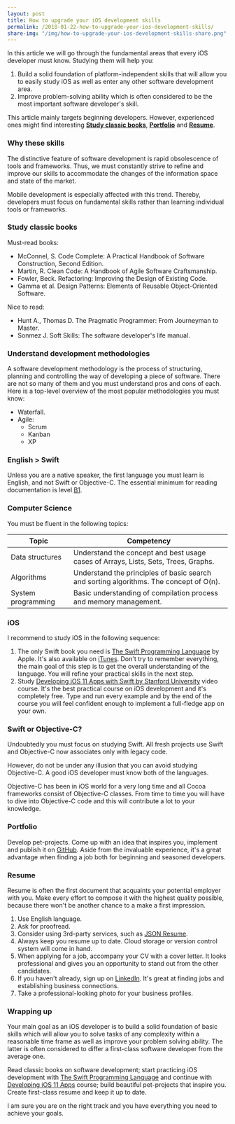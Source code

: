 ```yaml
---
layout: post
title: How to upgrade your iOS development skills
permalink: /2018-01-22-how-to-upgrade-your-ios-development-skills/
share-img: "/img/how-to-upgrade-your-ios-development-skills-share.png"
---
```


In this article we will go through the fundamental areas that every iOS developer must know. Studying them will help you:
1. Build a solid foundation of platform-independent skills that will allow you to easily study iOS as well as enter any other software development area.
2. Improve problem-solving ability which is often considered to be the most important software developer's skill.

This article mainly targets beginning developers. However, experienced ones might find interesting [**Study classic books**](#study-classic-books), [**Portfolio**](#portfolio) and [**Resume**](#resume).

### Why these skills

The distinctive feature of software development is rapid obsolescence of tools and frameworks. Thus, we must constantly strive to refine and improve our skills to accommodate the changes of the information space and state of the market.

Mobile development is especially affected with this trend. Thereby, developers must focus on fundamental skills rather than learning individual tools or frameworks.

### <a name="study-classic-books"></a>Study classic books

Must-read books:
* McConnel, S. Code Complete: A Practical Handbook of Software Construction, Second Edition.
* Martin, R. Clean Code: A Handbook of Agile Software Craftsmanship.
* Fowler, Beck. Refactoring: Improving the Design of Existing Code.
* Gamma et al. Design Patterns: Elements of Reusable Object-Oriented Software.

Nice to read:
* Hunt A., Thomas D.  The Pragmatic Programmer: From Journeyman to Master.
* Sonmez J. Soft Skills: The software developer's life manual.

### Understand development methodologies

A software development methodology is the process of structuring, planning and controlling the way of developing a piece of software. There are not so many of them and you must understand pros and cons of each. Here is a top-level overview of the most popular methodologies you must know:

* Waterfall.
* Agile:
    * Scrum
    * Kanban
    * XP

### English > Swift

Unless you are a native speaker, the first language you must learn is English, and not Swift or Objective-C. The essential minimum for reading documentation is level [B1](https://www.ielts.org/ielts-for-organisations/common-european-framework).

### Computer Science

You must be fluent in the following topics:

| Topic              | Competency                                                                              |
|--------------------|-----------------------------------------------------------------------------------------|
| Data structures    | Understand the concept and best usage cases of Arrays, Lists, Sets, Trees, Graphs.      |
| Algorithms         | Understand the principles of basic search and sorting algorithms. The concept of O(n).  |
| System programming | Basic understanding of compilation process and memory management.                       |

### iOS

I recommend to study iOS in the following sequence:

1. The only Swift book you need is [The Swift Programming Language][swift-docs] by Apple. It's also available on [iTunes](https://itunes.apple.com/book/id881256329). Don't try to remember everything, the main goal of this step is to get the overall understanding of the language. You will refine your practical skills in the next step.
2. Study [Developing iOS 11 Apps with Swift by Stanford University][stanford-course] video course. It's the best practical course on iOS development and it's completely free. Type and run every example and by the end of the course you will feel confident enough to implement a full-fledge app on your own.

### Swift or Objective-C?

Undoubtedly you must focus on studying Swift. All fresh projects use Swift and Objective-C now associates only with legacy code.

However, do not be under any illusion that you can avoid studying Objective-C. A good iOS developer must know both of the languages.

Objective-C has been in iOS world for a very long time and all Cocoa frameworks consist of Objective-C classes. From time to time you will have to dive into Objective-C code and this will contribute a lot to your knowledge.

### <a name="portfolio"></a>Portfolio

Develop pet-projects. Come up with an idea that inspires you, implement and publish it on [GitHub](https://github.com/). Aside from the invaluable experience, it's a great advantage when finding a job both for beginning and seasoned developers.

### <a name="resume"></a>Resume

Resume is often the first document that acquaints your potential employer with you. Make every effort to compose it with the highest quality possible, because there won't be another chance to a make a first impression.

1. Use English language. 
2. Ask for proofread.
3. Consider using 3rd-party services, such as [JSON Resume](https://jsonresume.org/).
4. Always keep you resume up to date. Cloud storage or version control system will come in hand.
5. When applying for a job, accompany your CV with a cover letter. It looks professional and gives you an opportunity to stand out from the other candidates.
6. If you haven't already, sign up on [LinkedIn](linkedin.com). It's great at finding jobs and establishing business connections.
7. Take a professional-looking photo for your business profiles.

### Wrapping up

Your main goal as an iOS developer is to build a solid foundation of basic skills which will allow you to solve tasks of any complexity within a reasonable time frame as well as improve your problem solving ability. The latter is often considered to differ a first-class software developer from the average one.

Read classic books on software development; start practicing iOS development with [The Swift Programming Language][swift-docs] and continue with [Developing iOS 11 Apps][stanford-course] course; build beautiful pet-projects that inspire you. Create first-class resume and keep it up to date.

I am sure you are on the right track and you have everything you need to achieve your goals.

[swift-docs]: https://developer.apple.com/library/content/documentation/Swift/Conceptual/Swift_Programming_Language/index.html
[stanford-course]: https://itunes.apple.com/us/course/developing-ios-11-apps-with-swift/id1309275316